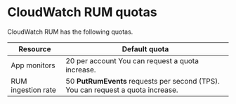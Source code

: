 # CloudWatch RUM quotas<a name="CloudWatch-RUM-quotas"></a>

CloudWatch RUM has the following quotas\.


| Resource | Default quota | 
| --- | --- | 
|  App monitors  |  20 per account You can request a quota increase\.  | 
|  RUM ingestion rate  |  50 **PutRumEvents** requests per second \(TPS\)\. You can request a quota increase\.  | 